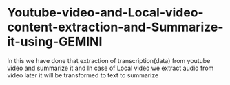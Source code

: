 # Youtube-video-and-Local-video-content-extraction-and-Summarize-it-using-GEMINI
In this we have done that extraction of transcription(data) from youtube video and summarize it and In case of Local video we extract audio from video later it will be transformed to text to summarize
